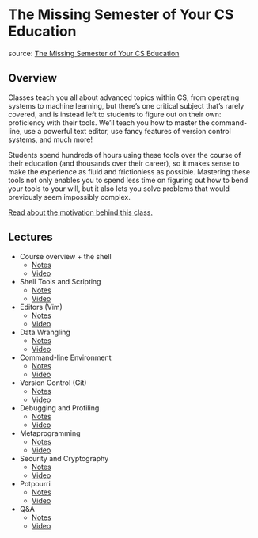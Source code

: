 # The Missing Semester of Your CS Education

source: [The Missing Semester of Your CS Education](https://missing.csail.mit.edu/)

## Overview

Classes teach you all about advanced topics within CS, from operating systems to machine learning, but there’s one critical subject that’s rarely covered, and is instead left to students to figure out on their own: proficiency with their tools. We’ll teach you how to master the command-line, use a powerful text editor, use fancy features of version control systems, and much more!

Students spend hundreds of hours using these tools over the course of their education (and thousands over their career), so it makes sense to make the experience as fluid and frictionless as possible. Mastering these tools not only enables you to spend less time on figuring out how to bend your tools to your will, but it also lets you solve problems that would previously seem impossibly complex.

[Read about the motivation behind this class.](https://missing.csail.mit.edu/about/)

## Lectures

- Course overview + the shell
  - [Notes](lec1.md)
  - [Video](https://youtu.be/Z56Jmr9Z34Q)
- Shell Tools and Scripting
  - [Notes](lec2.md)
  - [Video](https://youtu.be/kgII-YWo3Zw)
- Editors (Vim)
  - [Notes](lec3.md)
  - [Video](https://youtu.be/a6Q8Na575qc)
- Data Wrangling
  - [Notes](lec4.md)
  - [Video](https://youtu.be/sz_dsktIjt4)
- Command-line Environment
  - [Notes](lec5.md)
  - [Video](https://youtu.be/e8BO_dYxk5c)
- Version Control (Git)
  - [Notes](lec6.md)
  - [Video](https://youtu.be/2sjqTHE0zok)
- Debugging and Profiling
  - [Notes](lec7.md)
  - [Video](https://youtu.be/l812pUnKxME)
- Metaprogramming
  - [Notes](lec8.md)
  - [Video](https://youtu.be/_Ms1Z4xfqv4)
- Security and Cryptography
  - [Notes](lec9.md)
  - [Video](https://youtu.be/tjwobAmnKTo)
- Potpourri
  - [Notes](lec10.md)
  - [Video](https://youtu.be/JZDt-PRq0uo)
- Q&A
  - [Notes](lec11.md)
  - [Video](https://youtu.be/Wz50FvGG6xU)
